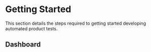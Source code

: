 # Getting Started

This section details the steps required to getting started developing automated product tests.

## Dashboard

